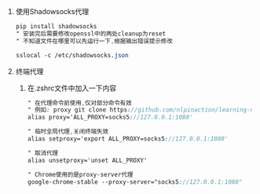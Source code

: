 1. 使用Shadowsocks代理

    ```scss
    pip install shadowsocks
    " 安装完后需要修改openssl中的两处cleanup为reset
    " 不知道文件在哪里可以先运行一下,根据输出错误提示修改
    
    sslocal -c /etc/shadowsocks.json
    ```

2. 终端代理

    1. 在.zshrc文件中加入一下内容

        ```scss
        " 在代理命令前使用,仅对部分命令有效
        " 例如: proxy git clone https://github.com/nlpinaction/learning-nlp.git
        alias proxy='ALL_PROXY=socks5://127.0.0.1:1080'
        
        " 临时全局代理,关闭终端失效
        alias setproxy='export ALL_PROXY=socks5://127.0.0.1:1080'
        
        " 取消代理
        alias unsetproxy='unset ALL_PROXY'
        
        " Chrome使用的是proxy-server代理
        google-chrome-stable --proxy-server="socks5://127.0.0.1:1080"
        ```

        

    
